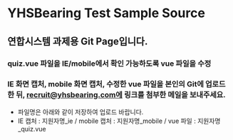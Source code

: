 # YHSBearing Test Sample Source
## 연합시스템 과제용 Git Page입니다.
### quiz.vue 파일을 IE/mobile에서 확인 가능하도록 vue 파일을 수정
### IE 화면 캡처, mobile 화면 캡처, 수정한 vue 파일을 본인의 Git에 업로드한 뒤, recruit@yhsbearing.com에 링크를 첨부한 메일을 보내주세요.

* 파일명은 아래와 같이 저장하여 업로드 바랍니다.
* IE 캡처 : 지원자명_ie / mobile 캡처 : 지원자명_mobile / vue 파일 : 지원자명_quiz.vue
